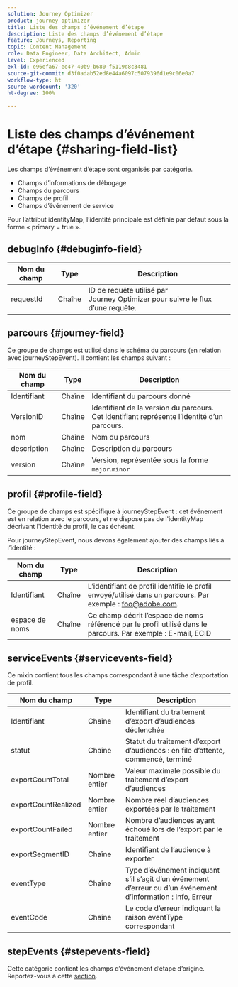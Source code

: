 ```yaml
---
solution: Journey Optimizer
product: journey optimizer
title: Liste des champs d’événement d’étape
description: Liste des champs d’événement d’étape
feature: Journeys, Reporting
topic: Content Management
role: Data Engineer, Data Architect, Admin
level: Experienced
exl-id: e96efa67-ee47-40b9-b680-f5119d8c3481
source-git-commit: d3f0adab52ed8e44a6097c5079396d1e9c06e0a7
workflow-type: ht
source-wordcount: '320'
ht-degree: 100%

---
```


# Liste des champs d’événement d’étape {#sharing-field-list}

Les champs d’événement d’étape sont organisés par catégorie.

* Champs d’informations de débogage
* Champs du parcours
* Champs de profil
* Champs d’événement de service

Pour l’attribut identityMap, l’identité principale est définie par défaut sous la forme « primary = true ».

## debugInfo {#debuginfo-field}

| Nom du champ | Type | Description |
|---|---|------------|
| requestId | Chaîne | ID de requête utilisé par Journey Optimizer pour suivre le flux d’une requête. |

## parcours {#journey-field}

Ce groupe de champs est utilisé dans le schéma du parcours (en relation avec journeyStepEvent). Il contient les champs suivant :

| Nom du champ | Type | Description |
|---|---|------------|
| Identifiant | Chaîne | Identifiant du parcours donné |
| VersionID | Chaîne | Identifiant de la version du parcours. Cet identifiant représente l’identité d’un parcours. |
| nom | Chaîne | Nom du parcours |
| description | Chaîne | Description du parcours |
| version | Chaîne | Version, représentée sous la forme `major`.`minor` |

## profil {#profile-field}

Ce groupe de champs est spécifique à journeyStepEvent : cet événement est en relation avec le parcours, et ne dispose pas de l&#39;identityMap décrivant l&#39;identité du profil, le cas échéant.

Pour journeyStepEvent, nous devons également ajouter des champs liés à l’identité :

| Nom du champ | Type | Description |
|---|---|------------|
| Identifiant | Chaîne | L’identifiant de profil identifie le profil envoyé/utilisé dans un parcours. Par exemple : foo@adobe.com. |
| espace de noms | Chaîne | Ce champ décrit l’espace de noms référencé par le profil utilisé dans le parcours. Par exemple : E-mail, ECID |

## serviceEvents {#servicevents-field}

Ce mixin contient tous les champs correspondant à une tâche d’exportation de profil.

| Nom du champ | Type | Description |
|---|---|------------|
| Identifiant | Chaîne | Identifiant du traitement d’export d’audiences déclenchée |
| statut | Chaîne | Statut du traitement d’export d’audiences : en file d’attente, commencé, terminé |
| exportCountTotal | Nombre entier | Valeur maximale possible du traitement d’export d’audiences |
| exportCountRealized | Nombre entier | Nombre réel d’audiences exportées par le traitement |
| exportCountFailed | Nombre entier | Nombre d’audiences ayant échoué lors de l’export par le traitement |
| exportSegmentID | Chaîne | Identifiant de l’audience à exporter |
| eventType | Chaîne | Type d’événement indiquant s’il s’agit d’un événement d’erreur ou d’un événement d’information : Info, Erreur |
| eventCode | Chaîne | Le code d’erreur indiquant la raison eventType correspondant |

## stepEvents {#stepevents-field}

Cette catégorie contient les champs d’événement d’étape d’origine. Reportez-vous à cette [section](../reports/sharing-legacy-fields.md).
